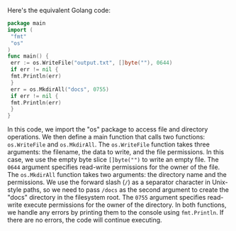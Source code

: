 Here's the equivalent Golang code:
```go
package main
import (
 "fmt"
 "os"
)
func main() {
 err := os.WriteFile("output.txt", []byte(""), 0644)
 if err != nil {
 fmt.Println(err)
 }
 err = os.MkdirAll("docs", 0755)
 if err != nil {
 fmt.Println(err)
 }
}
```
In this code, we import the "os" package to access file and directory operations. We then define a main function that calls two functions: `os.WriteFile` and `os.MkdirAll`.
The `os.WriteFile` function takes three arguments: the filename, the data to write, and the file permissions. In this case, we use the empty byte slice `[]byte("")` to write an empty file. The `0644` argument specifies read-write permissions for the owner of the file.
The `os.MkdirAll` function takes two arguments: the directory name and the permissions. We use the forward slash (`/`) as a separator character in Unix-style paths, so we need to pass `/docs` as the second argument to create the "docs" directory in the filesystem root. The `0755` argument specifies read-write execute permissions for the owner of the directory.
In both functions, we handle any errors by printing them to the console using `fmt.Println`. If there are no errors, the code will continue executing.

